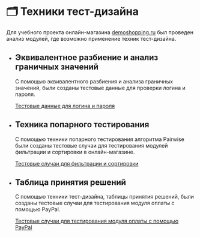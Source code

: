 # 🗂️ Техники тест-дизайна

Для учебного проекта онлайн-магазина [demoshopping.ru](https://demoshopping.ru/) был проведен анализ модулей, где возможно применение техник тест-дизайна.

- ## Эквивалентное разбиение и анализ граничных значений

  С помощью эквивалентного разбиения и анализа граничных значений, были созданы тестовые данные для проверки логина и пароля.

  [Тестовые данные для логина и пароля](https://docs.google.com/spreadsheets/d/1vTuQQdWj9-fYZ_lyYaCv0KnYux78lPH63rPS6GxTq6c/edit?usp=sharing)

- ## Техника попарного тестирования

  С помощью техники попарного тестирования алгоритма Pairwise были созданы тестовые случаи для тестирования модулей фильтрации и сортировки в онлайн-магазине.

  [Тестовые случаи для фильтрации и сортировки](https://docs.google.com/spreadsheets/d/1eRPggcD4iDtbahWS6y8B5_0RnK0LD8DyoEllLIU6ROc/edit?usp=sharing)

- ## Таблица принятия решений

  С помощью техники тест-дизайна, таблицы принятия решений, были созданы тестовые случаи для тестирования модуля оплаты с помощью PayPal. 

  [Тестовые случаи для тестирования модуля оплаты с помощью PayPal](https://docs.google.com/spreadsheets/d/1wAFBbL5oZ4IgJJduegXEirRjULGVkt_QHwWWkowACH4/edit?usp=sharing)  
